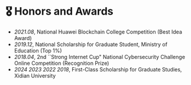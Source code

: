 # 🎖 Honors and Awards
- *2021.08*, National Huawei Blockchain College Competition (Best Idea Award)
- *2019.12*, National Scholarship for Graduate Student, Ministry of Education (Top 1%)
- *2018.04*, 2nd ``Strong Internet Cup" National Cybersecurity Challenge Online Competition (Recognition Prize)
- *2024 2023 2022 2018*, First-Class Scholarship for Graduate Studies, Xidian University